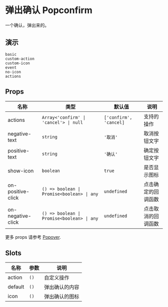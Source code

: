 # 弹出确认 Popconfirm

一个确认，弹出来的。

## 演示

```demo
basic
custom-action
custom-icon
event
no-icon
actions
```

## Props

| 名称 | 类型 | 默认值 | 说明 |
| --- | --- | --- | --- |
| actions | `Array<'confirm' \| 'cancel'> \| null` | `['confirm', 'cancel]` | 支持的操作 |
| negative-text | `string` | `'取消'` | 取消按钮文字 |
| positive-text | `string` | `'确认'` | 确定按钮文字 |
| show-icon | `boolean` | `true` | 是否显示图标 |
| on-positive-click | `() => boolean \| Promise<boolean> \| any` | `undefined` | 点击确定的回调函数 |
| on-negative-click | `() => boolean \| Promise<boolean> \| any` | `undefined` | 点击取消的回调函数 |

更多 props 请参考 [Popover](popover#Props).

## Slots

| 名称    | 参数 | 说明           |
| ------- | ---- | -------------- |
| action  | `()` | 自定义操作     |
| default | `()` | 弹出确认的内容 |
| icon    | `()` | 弹出确认的图标 |
